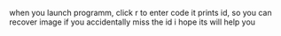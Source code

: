 when you launch programm, click r to enter code
it prints id, so you can recover image if you accidentally miss the id
i hope its will help you
